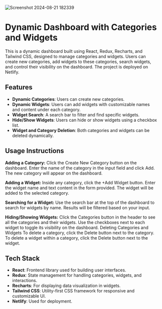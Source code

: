 ![Screenshot 2024-08-21 182339](https://github.com/user-attachments/assets/b1440eaf-1395-4dcf-8954-d7df79b23ea4)

# Dynamic Dashboard with Categories and Widgets

This is a dynamic dashboard built using React, Redux, Recharts, and Tailwind CSS, designed to manage categories and widgets. Users can create new categories, add widgets to these categories, search widgets, and control their visibility on the dashboard. The project is deployed on Netlify.

## Features

- **Dynamic Categories**: Users can create new categories.
- **Dynamic Widgets**: Users can add widgets with customizable names and content under each category.
- **Widget Search**: A search bar to filter and find specific widgets.
- **Hide/Show Widgets**: Users can hide or show widgets using a checkbox list.
- **Widget and Category Deletion**: Both categories and widgets can be deleted dynamically.

## Usage Instructions

**Adding a Category:**
Click the Create New Category button on the dashboard.
Enter the name of the category in the input field and click Add.
The new category will appear on the dashboard.

**Adding a Widget:**
Inside any category, click the +Add Widget button.
Enter the widget name and text content in the form provided.
The widget will be added to the selected category.

**Searching for a Widget:**
Use the search bar at the top of the dashboard to search for widgets by name.
Results will be filtered based on your input.

**Hiding/Showing Widgets:**
Click the Categories button in the header to see all the categories and their widgets.
Use the checkboxes next to each widget to toggle its visibility on the dashboard.
Deleting Categories and Widgets
To delete a category, click the Delete button next to the category.
To delete a widget within a category, click the Delete button next to the widget.
  
## Tech Stack

- **React**: Frontend library used for building user interfaces.
- **Redux**: State management for handling categories, widgets, and interactions.
- **Recharts**: For displaying data visualization in widgets.
- **Tailwind CSS**: Utility-first CSS framework for responsive and customizable UI.
- **Netlify**: Used for deployment.
